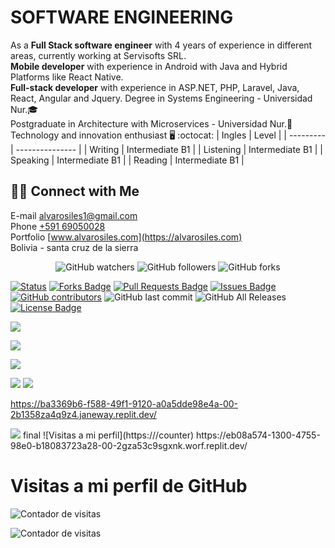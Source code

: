 # SOFTWARE ENGINEERING





<!-- * * * -->
As a **Full Stack software engineer** with 4 years of experience in different areas, currently working at Servisofts SRL.\
**Mobile developer** with experience in Android with Java and Hybrid Platforms like React Native.\
**Full-stack developer** with experience in ASP.NET, PHP, Laravel, Java, React, Angular and Jquery.
Degree in Systems Engineering - Universidad Nur.🎓\
Postgraduate in Architecture with Microservices - Universidad Nur.🥇\
Technology and innovation enthusiast 🖥️ :octocat:
| Ingles | Level |
| --------- | --------------- |
| Writing | Intermediate B1 |
| Listening | Intermediate B1 |
| Speaking | Intermediate B1 |
| Reading | Intermediate B1 |

## 🤝🏻 Connect with Me

E-mail alvarosiles1@gmail.com \
Phone [+591 69050028](https://api.whatsapp.com/send?phone=59169050028&text=Hola,%20Alvaro%20vi%20repositorio%20GitHub%20y%20quiero%20preguntarle…) \
Portfolio [www.alvarosiles.com](https://alvarosiles.com) \
Bolivia - santa cruz de la sierra

<p align="center">
<img alt="GitHub watchers" src="https://img.shields.io/github/watchers/alvarosiles11/alvarosiles11?style=social"> <img alt="GitHub followers" src="https://img.shields.io/github/followers/alvarosiles11?style=social"> <img alt="GitHub forks" src="https://img.shields.io/github/forks/alvarosiles11/alvarosiles11?style=social">
</p>

[![Status](https://img.shields.io/badge/status-active-success.svg)]() <a href="https://github.com/alvarosiles11/alvarosiles11/network/members"><img src="https://img.shields.io/github/forks/alvarosiles11/alvarosiles11" alt="Forks Badge"/></a> <a href="https://github.com/alvarosiles11/alvarosiles11/pulls"><img src="https://img.shields.io/github/issues-pr/alvarosiles11/alvarosiles11" alt="Pull Requests Badge"/></a> <a href="https://github.com/alvarosiles11/alvarosiles11/issues"><img src="https://img.shields.io/github/issues/alvarosiles11/alvarosiles11" alt="Issues Badge"/></a> <a href="https://github.com/alvarosiles11/alvarosiles11/graphs/contributors"><img alt="GitHub contributors" src="https://img.shields.io/github/contributors/alvarosiles11/alvarosiles11?color=2b9348"></a> ![GitHub last commit](https://img.shields.io/github/last-commit/alvarosiles11/alvarosiles11) ![GitHub All Releases](https://img.shields.io/github/downloads/alvarosiles11/alvarosiles11/total) <a href="https://github.com/alvarosiles11/alvarosiles11/blob/main/LICENSE"><img src="https://img.shields.io/github/license/alvarosiles11/alvarosiles11?color=2b9348" alt="License Badge"/></a>

<!-- ![Image text](https://raw.githubusercontent.com/alvarosiles11/alvarosiles11/output/github-contribution-grid-snake.svg) -->

![](https://komarev.com/ghpvc/?username=alvarosiles11&label=PROFILE+VIEWS)

![](https://komarev.com/ghpvc/?username=alvarosiles11&label=PROFILE+VIEWS&base=7000)

![](https://komarev.com/ghpvc/?username=alvarosiles11&label=PROFILE+VIEWS&base=20000&abbreviated=true)

![](https://komarev.com/ghpvc/?username=alvarosiles11&label=PROFILE+VIEWS&base=20000&abbreviated=true&color=green)
![](https://komarev.com/ghpvc/?username=alvarosiles11&label=PROFILE+VIEWS&base=20000&abbreviated=true&color=dc143c)

 https://ba3369b6-f588-49f1-9120-a0a5dde98e4a-00-2b1358za4q9z4.janeway.replit.dev/
 
<img src="https://profile-counter.glitch.me/alvarosiles11/count.svg" />
 final
![Visitas a mi perfil](https://<tu-servidor>/counter)
https://eb08a574-1300-4755-98e0-b18083723a28-00-2gza53c9sgxnk.worf.replit.dev/

# Visitas a mi perfil de GitHub

![Contador de visitas](https://eb08a574-1300-4755-98e0-b18083723a28-00-2gza53c9sgxnk.worf.replit.dev/counter)

![Contador de visitas](https://ba3369b6-f588-49f1-9120-a0a5dde98e4a-00-2b1358za4q9z4.janeway.replit.dev//counter)

